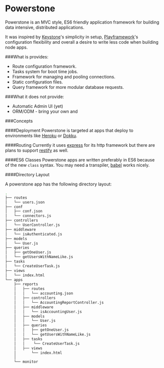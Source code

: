Powerstone
==========

Powerstone is an MVC style, ES6 friendly application framework for building
data intensive, distributed applications.
  
It was inspired by [Keystone](http://keystonejs.com)'s simplicity in setup, [Playframework](http://playframework.com)'s
configuration flexibility and overall a desire to write less code when building
node apps.


###What is provides:
* Route configuration framework.
* Tasks system for boot time jobs.
* Framework for managing and pooling connections.
* Static configuration files.
* Query framework for more modular database requests.

###What it does not provide:
* Automatic Admin UI (yet)
* ORM/ODM - bring your own and 

###Concepts

####Deployment
Powerstone is targeted at apps that deploy to environments like [Heroku](https://heroku.com) or 
[Dokku](http://progrium.com/blog/2013/06/19/dokku-the-smallest-paas-implementation-youve-ever-seen).

####Routing
Currently it uses [express](http://expressjs.com) for its http framework but there are plans
to support [restify](http://mcavage.me/node-restify) as well.

####ES6 Classes
Powerstone apps are written preferably in ES6 because of the new `class` syntax. You may need
a transpiler, [babel](http://babeljs.com) works nicely.

####Directory Layout

A powerstone app has the following directory layout:

```sh
.
├── routes
│   └── users.json
├── conf
│   ├── conf.json
│   └── connectors.js
├── controllers
│   └── UserController.js
├── middleware
│   └── isAuthenticated.js
├── models
│   └── User.js
├── queries
│   ├── getOneUser.js
│   └── getUsersWithNameLike.js
├── tasks
│   └── CreateUserTask.js
├── views    
│   └── index.html
└── apps
    ├── reports
    │   ├── routes
    │   │   └── accounting.json
    │   ├── controllers
    │   │   └── AccountingReportController.js
    │   ├── middleware
    │   │   └── isAccountingUser.js
    │   ├── models
    │   │   └── User.js
    │   ├── queries
    │   │   ├── getOneUser.js
    │   │   └── getUsersWithNameLike.js
    │   ├── tasks
    │   │    └── CreateUserTask.js
    │   ├── views
    │       └── index.html
    │
    └── monitor
     
```